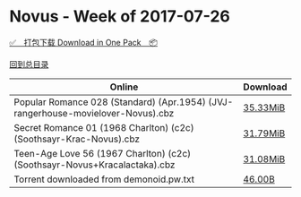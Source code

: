 # Novus - Week of 2017-07-26

[✅&emsp;打包下载 Download in One Pack&emsp;📦](https://pan.baidu.com/s/1mil8u7I)

[回到总目录](https://github.com/alicewish/markdown/blob/master/Catalogs.md)



Online | Download
--- | ---
Popular Romance 028 (Standard) (Apr.1954) (JVJ-rangerhouse-movielover-Novus).cbz | [35.33MiB](https://pan.baidu.com/s/1mil8u7I#list/path=%2FNovus%20-%20Week%20of%202017%20Q3%2FNovus%20-%20Week%20of%202017-07-26%2F%E3%82%AB%E3%82%B5%E3%82%B7%E3%82%A4%E3%82%B5%E3%82%BD%E3%82%AB%E3%82%A6%E3%82%B3%E3%82%AA%E3%82%A8%E3%82%AD%E3%82%AF%E3%82%A4%E3%82%A2%E3%82%AF%E3%82%B7%E3%82%A2%E3%82%AF%E3%82%AF%E3%82%A2%E3%82%A4%E3%82%A6%E3%82%AB%E3%82%BF%E3%82%AA%E3%82%AB%E3%82%AD%E3%82%A6%E3%82%B9%E3%82%BD%E3%82%B1&parentPath=%2FNovus%20-%20Week%20of%202017%20Q3)
Secret Romance 01 (1968 Charlton) (c2c) (Soothsayr-Krac-Novus).cbz | [31.79MiB](https://pan.baidu.com/s/1mil8u7I#list/path=%2FNovus%20-%20Week%20of%202017%20Q3%2FNovus%20-%20Week%20of%202017-07-26%2F%E3%82%A8%E3%82%A6%E3%82%A2%E3%82%AA%E3%82%A4%E3%82%AA%E3%82%B9%E3%82%B3%E3%82%AA%E3%82%B7%E3%82%AF%E3%82%B7%E3%82%A4%E3%82%B1%E3%82%A6%E3%82%B7%E3%82%AA%E3%82%BF%E3%82%A8%E3%82%B1%E3%82%B3%E3%82%AA%E3%82%B1%E3%82%B9%E3%82%AD%E3%82%AA%E3%82%B9%E3%82%A2%E3%82%AF%E3%82%AF%E3%82%B9%E3%82%B3&parentPath=%2FNovus%20-%20Week%20of%202017%20Q3)
Teen-Age Love 56 (1967 Charlton) (c2c) (Soothsayr-Novus+Kracalactaka).cbz | [31.08MiB](https://pan.baidu.com/s/1mil8u7I#list/path=%2FNovus%20-%20Week%20of%202017%20Q3%2FNovus%20-%20Week%20of%202017-07-26%2F%E3%82%B5%E3%82%B3%E3%82%AD%E3%82%A8%E3%82%A4%E3%82%B7%E3%82%AD%E3%82%BD%E3%82%B9%E3%82%AB%E3%82%A8%E3%82%AD%E3%82%A8%E3%82%B5%E3%82%B1%E3%82%A4%E3%82%A4%E3%82%BB%E3%82%AF%E3%82%A4%E3%82%BD%E3%82%AB%E3%82%BF%E3%82%B1%E3%82%B7%E3%82%A4%E3%82%A2%E3%82%AA%E3%82%AB%E3%82%AD%E3%82%B5%E3%82%AD&parentPath=%2FNovus%20-%20Week%20of%202017%20Q3)
Torrent downloaded from demonoid.pw.txt | [46.00B](https://pan.baidu.com/s/1mil8u7I#list/path=%2FNovus%20-%20Week%20of%202017%20Q3%2FNovus%20-%20Week%20of%202017-07-26%2F%E3%82%B3%E3%82%B1%E3%82%B7%E3%82%B3%E3%82%AA%E3%82%AD%E3%82%BD%E3%82%AA%E3%82%B1%E3%82%B9%E3%82%A6%E3%82%B1%E3%82%B9%E3%82%B3%E3%82%B9%E3%82%A6%E3%82%A8%E3%82%A6%E3%82%B5%E3%82%A4%E3%82%AB%E3%82%B5%E3%82%B5%E3%82%B5%E3%82%AA%E3%82%B7%E3%82%AF%E3%82%AF%E3%82%A2%E3%82%AD%E3%82%AF%E3%82%BD&parentPath=%2FNovus%20-%20Week%20of%202017%20Q3)